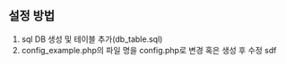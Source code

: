 ## 설정 방법

1. sql DB 생성 및 테이블 추가(db_table.sql)
2. config_example.php의 파일 명을 config.php로 변경 혹은 생성 후 수정
sdf
